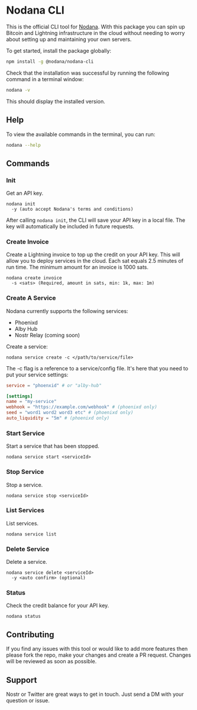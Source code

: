 # Nodana CLI

This is the official CLI tool for [Nodana](https://nodana.io). With this package you can spin up Bitcoin and Lightning infrastructure in the cloud without needing to worry about setting up and maintaining your own servers.

To get started, install the package globally:

```sh
npm install -g @nodana/nodana-cli
```

Check that the installation was successful by running the following command in a terminal window:

```sh
nodana -v
```

This should display the installed version.

## Help

To view the available commands in the terminal, you can run:

```sh
nodana --help
```

## Commands

### Init

Get an API key.

```
nodana init
  -y (auto accept Nodana's terms and conditions)
```

After calling `nodana init`, the CLI will save your API key in a local file. The key will automatically be included in future requests.

### Create Invoice

Create a Lightning invoice to top up the credit on your API key. This will allow you to deploy services in the cloud. Each sat equals 2.5 minutes of run time. The minimum amount for an invoice is 1000 sats.

```
nodana create invoice
  -s <sats> (Required, amount in sats, min: 1k, max: 1m)
```

### Create A Service

Nodana currently supports the following services:

- Phoenixd
- Alby Hub
- Nostr Relay (coming soon)

Create a service:

```
nodana service create -c </path/to/service/file>
```

The -c flag is a reference to a service/config file. It's here that you need to put your service settings:

```toml
service = "phoenxid" # or "alby-hub"

[settings]
name = "my-service"
webhook = "https://example.com/webhook" # (phoenixd only)
seed = "word1 word2 word3 etc" # (phoenixd only)
auto_liquidity = "5m" # (phoenixd only)
```

### Start Service

Start a service that has been stopped.

```
nodana service start <serviceId>
```

### Stop Service

Stop a service.

```
nodana service stop <serviceId>
```

### List Services

List services.

```
nodana service list
```

### Delete Service

Delete a service.

```
nodana service delete <serviceId>
  -y <auto confirm> (optional)
```

### Status

Check the credit balance for your API key.

```
nodana status
```

## Contributing

If you find any issues with this tool or would like to add more features then please fork the repo, make your changes and create a PR request. Changes will be reviewed as soon as possible.

## Support

Nostr or Twitter are great ways to get in touch. Just send a DM with your question or issue.
